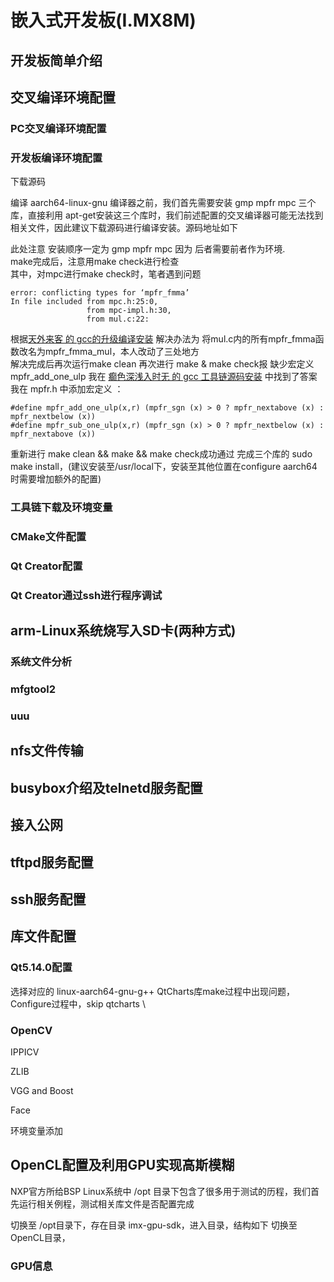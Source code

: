 # 嵌入式开发板(I.MX8M)

## 开发板简单介绍

## 交叉编译环境配置

### PC交叉编译环境配置

### 开发板编译环境配置

下载源码

编译 aarch64-linux-gnu 编译器之前，我们首先需要安装 gmp mpfr mpc 三个库，直接利用 apt-get安装这三个库时，我们前述配置的交叉编译器可能无法找到相关文件，因此建议下载源码进行编译安装。源码地址如下

此处注意 安装顺序一定为 gmp mpfr mpc 因为 后者需要前者作为环境.  
make完成后，注意用make check进行检查  
其中，对mpc进行make check时，笔者遇到问题


```问题
error: conflicting types for ‘mpfr_fmma’
In file included from mpc.h:25:0,  
                 from mpc-impl.h:30,  
                 from mul.c:22:  
```

根据[天外来客 的 gcc的升级编译安装](http://blog.zengyuwen.cn/post/15)
解决办法为 将mul.c内的所有mpfr_fmma函数改名为mpfr_fmma_mul，本人改动了三处地方  
解决完成后再次运行make clean
再次进行 make & make check报 缺少宏定义mpfr_add_one_ulp
我在 [癫色深浅入时无 的 gcc 工具链源码安装](https://www.cnblogs.com/syyxy/p/8846751.html) 中找到了答案
我在  mpfr.h 中添加宏定义 ：

```宏定义添加
#define mpfr_add_one_ulp(x,r) (mpfr_sgn (x) > 0 ? mpfr_nextabove (x) : mpfr_nextbelow (x))
#define mpfr_sub_one_ulp(x,r) (mpfr_sgn (x) > 0 ? mpfr_nextbelow (x) : mpfr_nextabove (x))
```

重新进行 make clean && make && make check成功通过
完成三个库的 sudo make install，(建议安装至/usr/local下，安装至其他位置在configure aarch64时需要增加额外的配置)



### 工具链下载及环境变量

### CMake文件配置

### Qt Creator配置

### Qt Creator通过ssh进行程序调试

## arm-Linux系统烧写入SD卡(两种方式)

### 系统文件分析

### mfgtool2

### uuu

## nfs文件传输

## busybox介绍及telnetd服务配置

## 接入公网

## tftpd服务配置

## ssh服务配置

## 库文件配置

### Qt5.14.0配置

选择对应的 linux-aarch64-gnu-g++
QtCharts库make过程中出现问题，Configure过程中，skip qtcharts \

### OpenCV

IPPICV

ZLIB

VGG and Boost

Face

环境变量添加

## OpenCL配置及利用GPU实现高斯模糊

NXP官方所给BSP Linux系统中 /opt 目录下包含了很多用于测试的历程，我们首先运行相关例程，测试相关库文件是否配置完成

切换至 /opt目录下，存在目录 imx-gpu-sdk，进入目录，结构如下
切换至OpenCL目录，
### GPU信息
